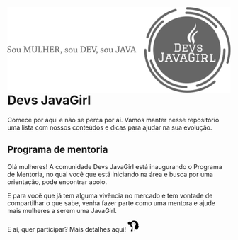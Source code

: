 
<img src="images/capa.png" align="right">

# Devs JavaGirl

Comece por aqui e não se perca por aí. Vamos manter nesse repositório uma lista com nossos conteúdos e dicas para ajudar na sua evolução.

## Programa de mentoria

Olá mulheres! A comunidade Devs JavaGirl está inaugurando o Programa de Mentoria, no qual você que está iniciando na área e busca por uma orientação, pode encontrar apoio.

E para você que já tem alguma vivência no mercado e tem vontade de compartilhar o que sabe, venha fazer parte como uma mentora e ajude mais mulheres a serem uma JavaGirl.

E aí, quer participar? Mais detalhes [aqui](mentoria.md)! <img src="images/icone_grlpwr.png" width="5%" height="5%"> 
